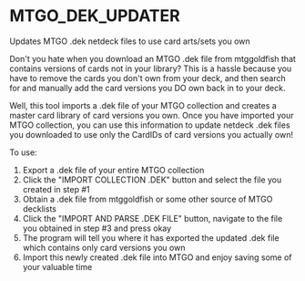 # MTGO_DEK_UPDATER
Updates MTGO .dek netdeck files to use card arts/sets you own


Don't you hate when you download an MTGO .dek file from mtggoldfish that contains versions of cards not in your library? This is a hassle because you have to remove the cards you don't own from your deck, and then search for and manually add the card versions you DO own back in to your deck.


Well, this tool imports a .dek file of your MTGO collection and creates a master card library of card versions you own. Once you have imported your MTGO collection, you can use this information to update netdeck .dek files you downloaded to use only the CardIDs of card versions you actually own!


To use:
1. Export a .dek file of your entire MTGO collection
2. Click the "IMPORT COLLECTION .DEK" button and select the file you created in step #1
3. Obtain a .dek file from mtggoldfish or some other source of MTGO decklists
4. Click the "IMPORT AND PARSE .DEK FILE" button, navigate to the file you obtained in step #3 and press okay
5. The program will tell you where it has exported the updated .dek file which contains only card versions you own
6. Import this newly created .dek file into MTGO and enjoy saving some of your valuable time
